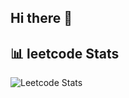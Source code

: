 ## Hi there 👋

## 📊 leetcode Stats

![Leetcode Stats](https://leetcard.jacoblin.cool/Nikhil-Mhatre?ext=heatmap&theme=dark)

